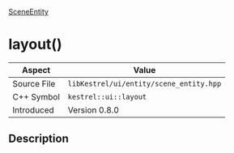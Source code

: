 [SceneEntity](index)
# layout()
| Aspect | Value |
| --- | --- |
| Source File | `libKestrel/ui/entity/scene_entity.hpp` |
| C++ Symbol | `kestrel::ui::layout` |
| Introduced | Version 0.8.0 |
## Description

